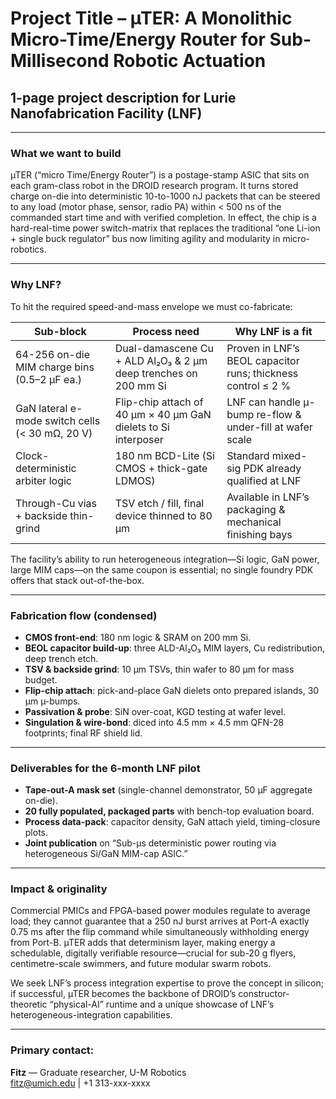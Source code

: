 # Project Title – µTER: A Monolithic Micro-Time/Energy Router for Sub-Millisecond Robotic Actuation

## 1-page project description for Lurie Nanofabrication Facility (LNF)

---

### What we want to build

µTER (“micro Time/Energy Router”) is a postage-stamp ASIC that sits on each gram-class robot in the DROID research program. It turns stored charge on-die into deterministic 10-to-1000 nJ packets that can be steered to any load (motor phase, sensor, radio PA) within < 500 ns of the commanded start time and with verified completion. In effect, the chip is a hard-real-time power switch-matrix that replaces the traditional “one Li-ion + single buck regulator” bus now limiting agility and modularity in micro-robotics.

---

### Why LNF?

To hit the required speed-and-mass envelope we must co-fabricate:

| Sub-block | Process need | Why LNF is a fit |
|-----------|--------------|------------------|
| 64-256 on-die MIM charge bins (0.5–2 µF ea.) | Dual-damascene Cu + ALD Al₂O₃ & 2 µm deep trenches on 200 mm Si | Proven in LNF’s BEOL capacitor runs; thickness control ≤ 2 % |
| GaN lateral e-mode switch cells (< 30 mΩ, 20 V) | Flip-chip attach of 40 µm × 40 µm GaN dielets to Si interposer | LNF can handle µ-bump re-flow & under-fill at wafer scale |
| Clock-deterministic arbiter logic | 180 nm BCD-Lite (Si CMOS + thick-gate LDMOS) | Standard mixed-sig PDK already qualified at LNF |
| Through-Cu vias + backside thin-grind | TSV etch / fill, final device thinned to 80 µm | Available in LNF’s packaging & mechanical finishing bays |

The facility’s ability to run heterogeneous integration—Si logic, GaN power, large MIM caps—on the same coupon is essential; no single foundry PDK offers that stack out-of-the-box.

---

### Fabrication flow (condensed)

- **CMOS front-end**: 180 nm logic & SRAM on 200 mm Si.
- **BEOL capacitor build-up**: three ALD-Al₂O₃ MIM layers, Cu redistribution, deep trench etch.
- **TSV & backside grind**: 10 µm TSVs, thin wafer to 80 µm for mass budget.
- **Flip-chip attach**: pick-and-place GaN dielets onto prepared islands, 30 µm µ-bumps.
- **Passivation & probe**: SiN over-coat, KGD testing at wafer level.
- **Singulation & wire-bond**: diced into 4.5 mm × 4.5 mm QFN-28 footprints; final RF shield lid.

---

### Deliverables for the 6-month LNF pilot

- **Tape-out-A mask set** (single-channel demonstrator, 50 µF aggregate on-die).
- **20 fully populated, packaged parts** with bench-top evaluation board.
- **Process data-pack**: capacitor density, GaN attach yield, timing-closure plots.
- **Joint publication** on “Sub-µs deterministic power routing via heterogeneous Si/GaN MIM-cap ASIC.”

---

### Impact & originality

Commercial PMICs and FPGA-based power modules regulate to average load; they cannot guarantee that a 250 nJ burst arrives at Port-A exactly 0.75 ms after the flip command while simultaneously withholding energy from Port-B. µTER adds that determinism layer, making energy a schedulable, digitally verifiable resource—crucial for sub-20 g flyers, centimetre-scale swimmers, and future modular swarm robots.

We seek LNF’s process integration expertise to prove the concept in silicon; if successful, µTER becomes the backbone of DROID’s constructor-theoretic “physical-AI” runtime and a unique showcase of LNF’s heterogeneous-integration capabilities.

---

### Primary contact:
**Fitz** — Graduate researcher, U-M Robotics  
fitz@umich.edu | +1 313-xxx-xxxx
